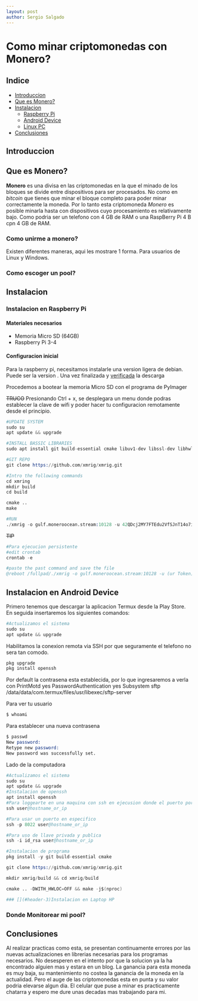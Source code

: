 ```yaml
---
layout: post
author: Sergio Salgado
---
```


# [](#header-1)Como minar criptomonedas con Monero?

## [](#header-2)Indice
- <a href="#introduccion">Introduccion</a>
- <a href="#about_monero">Que es Monero?</a>
- <a href="#instalacion">Instalacion</a>
  - <a href="raspberry">Raspberry Pi</a>
  - <a href="android">Android Device</a>
  - <a href="linux">Linux PC</a>
- <a href="#conclusiones">Conclusiones</a>

## [](#header-2)<a id="introduccion">Introduccion</a>

## [](#header-2)<a id="about_monero">Que es Monero?</a>
**Monero** es una divisa en las criptomonedas en la que el minado de los bloques se divide entre dispositivos para ser procesados. No como en _bitcoin_ que tienes que minar el bloque completo para poder minar correctamente la moneda. Por lo tanto esta criptomoneda *Monero* es posible minarla hasta con dispositivos cuyo procesamiento es relativamente bajo. Como podria ser un telefono con 4 GB de RAM o una RaspBerry Pi 4 B cpn 4 GB de RAM.


### [](#header-3)Como unirme a monero?
Existen diferentes maneras, aqui les mostrare 1 forma. Para usuarios de Linux y Windows. 
### [](#header-3)Como escoger un pool?

##  [](#header-2)<a id="instalacion">Instalacion</a>
### [](#header-3)Instalacion en Raspberry Pi
#### [](#header-4)Materiales necesarios
*   Memoria Micro SD (64GB)
*   Raspberry Pi 3-4

#### [](#header-4)Configuracion inicial
Para la raspberry pi, necesitamos instalarle una version ligera de debian. Puede ser la version .
Una vez finalizada y <a href='/Como-verificar-descargas-mediante-hash'>verificada</a> la descarga


Procedemos a bootear la memoria Micro SD con el programa de PyImager

~~TRUCO~~
Presionando Ctrl + x, se desplegara un menu donde podras establecer la clave de wifi y poder hacer tu configuracion remotamente desde el principio.
```S
#UPDATE SYSTEM
sudo su
apt update && upgrade

#INSTALL BASSIC LIBRARIES
sudo apt install git build-essential cmake libuv1-dev libssl-dev libhwloc-dev -y

#GIT REPO
git clone https://github.com/xmrig/xmrig.git

#Intro the following commands
cd xmring
mkdir build
cd build

cmake ..
make

#RUN
./xmrig -o gulf.moneroocean.stream:10128 -u 42QDcj2MY7FTEdu2VfSJnT14o7iqtmGSfN6rzd7WgiAacx8eLwkSmrNfooKXU1Q7w2d9zpAB9bndSAe32T5CxLAqUzgqJdW -p rebickComp1
```
~~TIP~~
```S
#Para ejecucion persistente
#edit crontab
crontab -e

#paste the past command and save the file
@reboot /fullpad/./xmrig -o gulf.moneroocean.stream:10128 -u (ur Token) -p rebickComp1
```
## [](#header-2)Instalacion en Android Device
Primero tenemos que descargar la aplicacion Termux desde la Play Store.
En seguida insertaremos los siguientes comandos:
```S
#Actualizamos el sistema
sudo su
apt update && upgrade
```

Habilitamos la conexion remota via SSH por que seguramente el telefono no sera tan comodo.

```S
pkg upgrade
pkg install openssh
```

Por default la contrasena esta establecida, por lo que ingresaremos a verla con
PrintMotd yes
PasswordAuthentication yes
Subsystem sftp /data/data/com.termux/files/usr/libexec/sftp-server

Para ver tu usuario
```S
$ whoami
```

Para establecer una nueva contrasena

```S
$ passwd
New password:
Retype new password:
New password was successfully set.

```

Lado de la computadora

```S
#Actualizamos el sistema
sudo su
apt update && upgrade
#Instalacion de openssh
apt install openssh
#Para loggearte en una maquina con ssh en ejecusion donde el puerto por default es (22):
ssh user@hostname_or_ip
```
```S
#Para usar un puerto en especifico
ssh -p 8022 user@hostname_or_ip

#Para uso de llave privada y publica
ssh -i id_rsa user@hostname_or_ip

#Instalacion de programa
pkg install -y git build-essential cmake

git clone https://github.com/xmrig/xmrig.git

mkdir xmrig/build && cd xmrig/build

cmake .. -DWITH_HWLOC=OFF && make -j$(nproc)

### [](#header-3)Instalacion en Laptop HP
```

### [](#header-2)Donde Monitorear mi pool?

## [](#header-2)Conclusiones
Al realizar practicas como esta, se presentan continuamente errores por las nuevas actualizaciones en librerias necesarias para los programas necesarios. No desesperen en el intento por que la solucion ya la ha encontrado alguien mas y estara en un blog.
La ganancia para esta moneda es muy baja, su mantenimiento no costea la ganancia de la moneda en la actualidad. Pero el auge de las criptomonedas esta en punta y su valor podria elevarse algun dia. 
El celular que puse a minar es practicamente chatarra y espero me dure unas decadas mas trabajando para mi.

